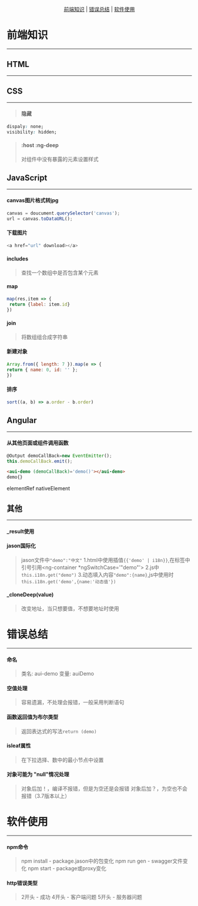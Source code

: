 <span style="display: flex; justify-content: center"><span>[前端知识](#前端知识) | [错误总结](#错误总结) | [软件使用](#软件使用)</span></span>  

# 前端知识
* * *
## HTML
* * *

## CSS
* * *
> #### 隐藏
```css
dispaly: none;
visibility: hidden;
```

> #### :host :ng-deep
> 对组件中没有暴露的元素设置样式

## JavaScript
* * *
#### canvas图片格式转jpg
```javascript
canvas = doucument.querySelector('canvas');
url = canvas.toDataURL();
```

#### 下载图片
```javascript
<a href="url" download></a>
```

#### includes
> 查找一个数组中是否包含某个元素

#### map
```javascript
map(res,item => {
 return {label: item.id}
})
```

#### join
> 将数组组合成字符串

#### 新建对象
```js
Array.from({ length: 7 }).map(e => {
return { name: 0, id: '' };
})
```

#### 排序
```javascript
sort((a, b) => a.order - b.order)
```



## Angular
* * *
#### 从其他页面或组件调用函数
```javascript
@Output demoCallBack=new EventEmitter(); 
this.demoCallBack.emit();
```
```html
<aui-demo (demoCallBack)='demo()'></aui-demo>
demo{}
```

elementRef
nativeElement

## 其他
* * *
#### _result使用
#### jason国际化
> jason文件中`"demo":"中文"`
> 1.html中使用插值`{{'demo' | i18n}}`,在标签中引号引用<ng-container *ngSwitchCase='"demo"'>
> 2.js中`this.i18n.get("demo")`
> 3.动态填入内容`"demo":{name}`,js中使用时`this.i18n.get('demo',{name:'动态值'})`
#### _cloneDeep(value)
> 改变地址，当只想要值，不想要地址时使用

# 错误总结
* * *
#### 命名
> 类名: aui-demo
> 变量: auiDemo

#### 空值处理
> 容易遗漏，不处理会报错，一般采用判断语句

#### 函数返回值为布尔类型
> 返回表达式的写法`return (demo)`

#### isleaf属性
> 在下拉选择、数中的最小节点中设置

#### 对象可能为 "null"情况处理
> 对象后加！，编译不报错，但是为空还是会报错
> 对象后加？，为空也不会报错（3.7版本以上）

# 软件使用
* * *
#### npm命令
> npm install - package.jason中的包变化
> npm run gen - swagger文件变化
> npm start - package或proxy变化

#### http错误类型
> 2开头 - 成功
> 4开头 - 客户端问题
> 5开头 - 服务器问题
